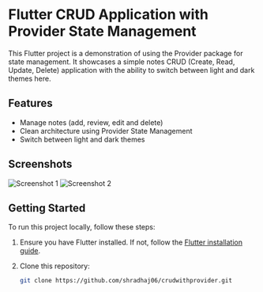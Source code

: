 # Flutter CRUD Application with Provider State Management
This Flutter project is a demonstration of using the Provider package for state management. It showcases a simple notes CRUD (Create, Read, Update, Delete) application with the ability to switch between light and dark themes here.

## Features

- Manage notes (add, review, edit and delete)
- Clean architecture using Provider State Management
- Switch between light and dark themes

## Screenshots

![Screenshot 1](screenshots/screenshot1.png)
![Screenshot 2](screenshots/screenshot2.png)

## Getting Started

To run this project locally, follow these steps:

1. Ensure you have Flutter installed. If not, follow the [Flutter installation guide](https://flutter.dev/docs/get-started/install).

2. Clone this repository:

   ```bash
   git clone https://github.com/shradhaj06/crudwithprovider.git

